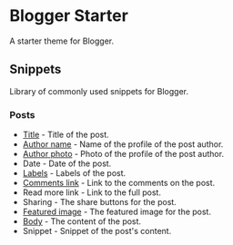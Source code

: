 # Blogger Starter

A starter theme for Blogger.


## Snippets

Library of commonly used snippets for Blogger.

### Posts

- [Title](snippets/post-title.xml) - Title of the post.
- [Author name](snippets/post-author-name.xml) - Name of the profile of the post author.
- [Author photo](snippets/post-author-photo.xml) - Photo of the profile of the post author.
- Date - Date of the post.
- [Labels](snippets/post-labels.xml) - Labels of the post.
- [Comments link](snippets/post-comments-link.xml) - Link to the comments on the post.
- Read more link - Link to the full post.
- Sharing - The share buttons for the post.
- [Featured image](snippets/post-featured-image.xml) - The featured image for the post.
- [Body](snippets/post-body.xml) - The content of the post.
- Snippet - Snippet of the post's content.
